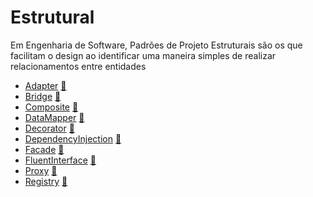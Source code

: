 # Estrutural

Em Engenharia de Software, Padrões de Projeto Estruturais são os que facilitam 
o design ao identificar uma maneira simples de realizar relacionamentos entre 
entidades

* [Adapter](Adapter) [:notebook:](http://pt.wikipedia.org/wiki/Adapter)
* [Bridge](Bridge) [:notebook:](http://pt.wikipedia.org/wiki/Bridge_%28padr%C3%A3o_de_projeto_de_software%29)
* [Composite](Composite) [:notebook:](http://pt.wikipedia.org/wiki/Composite)
* [DataMapper](DataMapper) [:notebook:](http://en.wikipedia.org/wiki/Data_mapper_pattern)
* [Decorator](Decorator) [:notebook:](http://pt.wikipedia.org/wiki/Decorator)
* [DependencyInjection](DependencyInjection) [:notebook:](http://en.wikipedia.org/wiki/Dependency_injection)
* [Facade](Facade) [:notebook:](http://pt.wikipedia.org/wiki/Fa%C3%A7ade)
* [FluentInterface](FluentInterface) [:notebook:](http://en.wikipedia.org/wiki/Fluent_interface)
* [Proxy](Proxy) [:notebook:](http://pt.wikipedia.org/wiki/Proxy_%28padr%C3%B5es_de_projeto%29)
* [Registry](Registry) [:notebook:](http://en.wikipedia.org/wiki/Service_locator_pattern)
